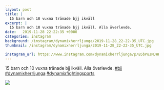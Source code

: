 ```yaml
---
layout: post
title: |
  15 barn och 10 vuxna tränade bjj ikväll
excerpt: |
  15 barn och 10 vuxna tränade bjj ikväll. Alla överlevde.   
date:   2019-11-28 22:22:35 +0000
categories: instagram
background: /instagram/dynamixherrljunga/2019-11-28_22-22-35_UTC.jpg
thumbnail: /instagram/dynamixherrljunga/2019-11-28_22-22-35_UTC.jpg

instagram_url: https://www.instagram.com/dynamixherrljunga/p/B5bPuJMJHRh
---
```

15 barn och 10 vuxna tränade bjj ikväll. Alla överlevde. [#bjj](https://www.instagram.com/explore/tags/bjj/) [#dynamixherrljunga](https://www.instagram.com/explore/tags/dynamixherrljunga/) [#dynamixfightingsports](https://www.instagram.com/explore/tags/dynamixfightingsports/)



<img src='{{ site.baseurl }}/instagram/dynamixherrljunga/2019-11-28_22-22-35_UTC.jpg' class='img-fluid' />
